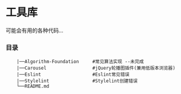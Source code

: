 # 工具库

可能会有用的各种代码...

### 目录

```
    |──Algorithm-Foundation     #常见算法实现 --未完成
    |──Carousel                 #jQuery轮播图插件(兼用低版本浏览器)
    |──Eslint                   #Eslint常见错误
    |──Stylelint                #Stylelint创建错误
    └──README.md
```